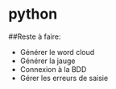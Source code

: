 # python

##Reste à faire: 
* Générer le word cloud
* Générer la jauge
* Connexion à la BDD
* Gérer les erreurs de saisie
